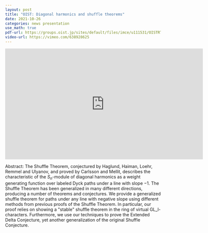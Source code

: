 ```yaml
---
layout: post
title: "OIST: Diagonal harmonics and shuffle theorems"
date: 2021-10-26
categories: news presentation
use_math: true
pdf-url: https://groups.oist.jp/sites/default/files/imce/u111531/OISTRTS_George_Seelinger_2021-10-26.pdf
video-url: https://vimeo.com/638928625
---
```


<iframe title="vimeo-player" src="https://player.vimeo.com/video/638928625?h=c788f0160f" width="640" height="360" frameborder="0" allowfullscreen></iframe>

Abstract: The Shuffle Theorem, conjectured by Haglund, Haiman, Loehr, Remmel and Ulyanov, and proved by Carlsson and Mellit, describes the characteristic of the $S_n$-module of diagonal harmonics as a weight generating function over labeled Dyck paths under a line with slope −1. The Shuffle Theorem has been generalized in many different directions, producing a number of theorems and conjectures. We provide a generalized shuffle theorem for paths under any line with negative slope using different methods from previous proofs of the Shuffle Theorem. In particular, our proof relies on showing a "stable" shuffle theorem in the ring of virtual GL_l-characters. Furthermore, we use our techniques to prove the Extended Delta Conjecture, yet another generalization of the original Shuffle Conjecture.

